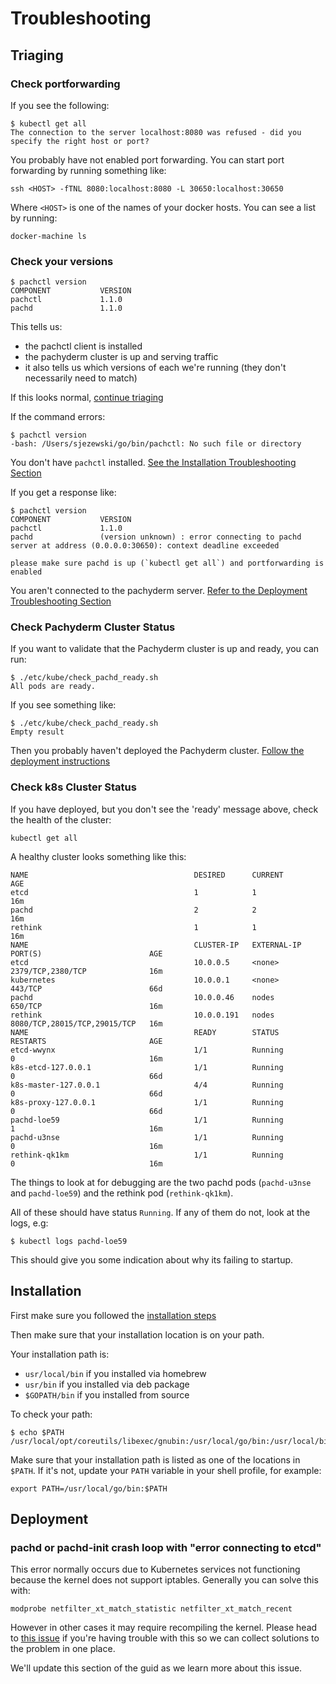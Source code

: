 # Troubleshooting

## Triaging

### Check portforwarding

If you see the following:

```
$ kubectl get all
The connection to the server localhost:8080 was refused - did you specify the right host or port?
```

You probably have not enabled port forwarding. You can start port forwarding by running something like:

```
ssh <HOST> -fTNL 8080:localhost:8080 -L 30650:localhost:30650
```

Where `<HOST>` is one of the names of your docker hosts. You can see a list by running:

```
docker-machine ls
```

### Check your versions

```
$ pachctl version
COMPONENT           VERSION             
pachctl             1.1.0               
pachd               1.1.0 
```

This tells us:

* the pachctl client is installed
* the pachyderm cluster is up and serving traffic
* it also tells us which versions of each we're running (they don't necessarily need to match)

If this looks normal, [continue triaging](#check-pachyderm-cluster-status)

If the command errors:

```
$ pachctl version
-bash: /Users/sjezewski/go/bin/pachctl: No such file or directory
```

You don't have `pachctl` installed. [See the Installation Troubleshooting Section](#installation)

If you get a response like:

```
$ pachctl version
COMPONENT           VERSION             
pachctl             1.1.0               
pachd               (version unknown) : error connecting to pachd server at address (0.0.0.0:30650): context deadline exceeded

please make sure pachd is up (`kubectl get all`) and portforwarding is enabled
```

You aren't connected to the pachyderm server. [Refer to the Deployment Troubleshooting Section](#not-connected-to-pachd)

### Check Pachyderm Cluster Status

If you want to validate that the Pachyderm cluster is up and ready, you can run:

```
$ ./etc/kube/check_pachd_ready.sh
All pods are ready.
```

If you see something like:

```
$ ./etc/kube/check_pachd_ready.sh
Empty result
```

Then you probably haven't deployed the Pachyderm cluster. [Follow the deployment instructions](./deploying.html)

### Check k8s Cluster Status

If you have deployed, but you don't see the 'ready' message above, check the health of the cluster:

```
kubectl get all
```

A healthy cluster looks something like this:

```
NAME                                     DESIRED      CURRENT            AGE
etcd                                     1            1                  16m
pachd                                    2            2                  16m
rethink                                  1            1                  16m
NAME                                     CLUSTER-IP   EXTERNAL-IP        PORT(S)                        AGE
etcd                                     10.0.0.5     <none>             2379/TCP,2380/TCP              16m
kubernetes                               10.0.0.1     <none>             443/TCP                        66d
pachd                                    10.0.0.46    nodes              650/TCP                        16m
rethink                                  10.0.0.191   nodes              8080/TCP,28015/TCP,29015/TCP   16m
NAME                                     READY        STATUS             RESTARTS                       AGE
etcd-wwynx                               1/1          Running            0                              16m
k8s-etcd-127.0.0.1                       1/1          Running            0                              66d
k8s-master-127.0.0.1                     4/4          Running            0                              66d
k8s-proxy-127.0.0.1                      1/1          Running            0                              66d
pachd-loe59                              1/1          Running            1                              16m
pachd-u3nse                              1/1          Running            0                              16m
rethink-qk1km                            1/1          Running            0                              16m
```

The things to look at for debugging are the two pachd pods (`pachd-u3nse` and `pachd-loe59`) and the rethink pod (`rethink-qk1km`).

All of these should have status `Running`. If any of them do not, look at the logs, e.g:

```
$ kubectl logs pachd-loe59
```

This should give you some indication about why its failing to startup. 


## Installation

First make sure you followed the [installation steps](./installation.html)

Then make sure that your installation location is on your path.

Your installation path is:

- `usr/local/bin` if you installed via homebrew
- `usr/bin` if you installed via deb package
- `$GOPATH/bin` if you installed from source

To check your path:
```
$ echo $PATH
/usr/local/opt/coreutils/libexec/gnubin:/usr/local/go/bin:/usr/local/bin:/usr/bin:/bin:/usr/sbin:/sbin:/usr/local/bin:/opt/X11/bin:/usr/local/go/bin:/Users/myusername/go/bin
```

Make sure that your installation path is listed as one of the locations in `$PATH`. If it's not, update your `PATH` variable in your shell profile, for example:

```
export PATH=/usr/local/go/bin:$PATH
```

## Deployment

### pachd or pachd-init crash loop with "error connecting to etcd"

This error normally occurs due to Kubernetes services not functioning because the
kernel does not support iptables. Generally you can solve this with:

```
modprobe netfilter_xt_match_statistic netfilter_xt_match_recent
```

However in other cases it may require recompiling the kernel.  Please head to
[this issue](https://github.com/pachyderm/pachyderm/issues/458) if you're
having trouble with this so we can collect solutions to the problem in one
place.

We'll update this section of the guid as we learn more about this issue.

